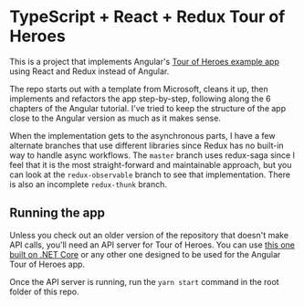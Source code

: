 # TypeScript + React + Redux Tour of Heroes

This is a project that implements Angular's [Tour of Heroes example app](https://angular.io/tutorial) using React and
Redux instead of Angular.

The repo starts out with a template from Microsoft, cleans it up, then implements and refactors the app step-by-step,
following along the 6 chapters of the Angular tutorial. I've tried to keep the structure of the app close to the Angular
version as much as it makes sense.

When the implementation gets to the asynchronous parts, I have a few alternate branches that use different libraries
since Redux has no built-in way to handle async workflows. The `master` branch uses redux-saga since I feel that it is
the most straight-forward and maintainable approach, but you can look at the `redux-observable` branch to see that
implementation. There is also an incomplete `redux-thunk` branch.

## Running the app

Unless you check out an older version of the repository that doesn't make API calls, you'll need an API server for Tour
of Heroes. You can use [this one built on .NET Core](https://github.com/mattstermiller/TourOfHeroesServer) or any other
one designed to be used for the Angular Tour of Heroes app.

Once the API server is running, run the `yarn start` command in the root folder of this repo.

